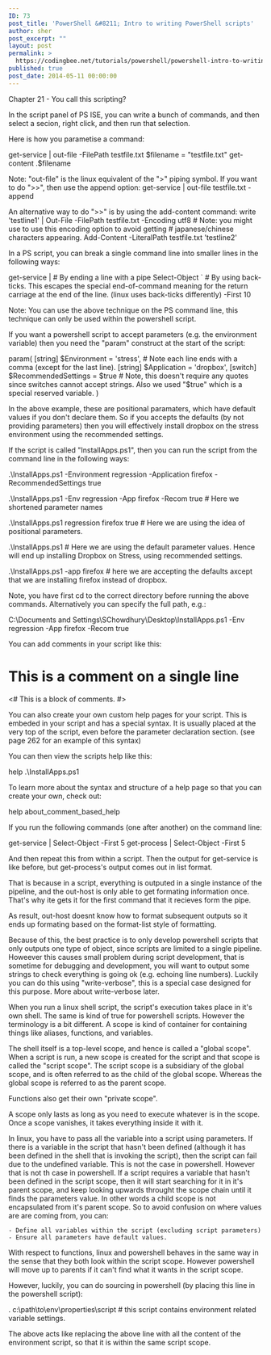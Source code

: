 ```yaml
---
ID: 73
post_title: 'PowerShell &#8211; Intro to writing PowerShell scripts'
author: sher
post_excerpt: ""
layout: post
permalink: >
  https://codingbee.net/tutorials/powershell/powershell-intro-to-writing-powershell-scripts
published: true
post_date: 2014-05-11 00:00:00
---
```

Chapter 21 - You call this scripting?

In the script panel of PS ISE, you can write a bunch of commands, and then select a secion, right click, and then run that selection. 
 
Here is how you parametise a command:

get-service | out-file -FilePath testfile.txt
$filename = "testfile.txt"
get-content .$filename

Note: "out-file" is the linux equivalent of the ">" piping symbol. If you want to do ">>", then use the append option:
get-service | out-file testfile.txt -append 

An alternative way to do ">>" is by using the add-content command:
write 'testline1' | Out-File -FilePath testfile.txt -Encoding utf8		# Note: you might use to use this encoding option to avoid getting 
																		# japanese/chinese characters appearing.
Add-Content -LiteralPath testfile.txt 'testline2'


In a PS script, you can break a single command line into smaller lines in the following ways:

get-service | 		# By ending a line with a pipe
Select-Object `		# By using back-ticks. This escapes the special end-of-command meaning for the return carriage at the end of the line. (linux uses back-ticks differently)
-First 10

Note: You can use the above technique on the PS command line, this technique can only be used within the powershell script. 


If you want a powershell script to accept parameters (e.g. the environment variable) then you need the "param" construct at the start of the script:

param(
[string] $Environment = 'stress',			# Note each line ends with a comma (except for the last line). 
[string] $Application = 'dropbox',
[switch] $RecommendedSettings = $true		# Note, this doesn't require any quotes since switches cannot accept strings. Also we used "$true" which is a special reserved variable. 
)

In the above example, these are positional paramaters, which have default values if you don't declare them. So if you accepts the defaults 
(by not providing parameters) then you will effectively install dropbox on the stress environment using the recommended settings. 

 
If the script is called "InstallApps.ps1", then you can run the script from the command line in the following ways:

.\InstallApps.ps1 -Environment regression -Application firefox -RecommendedSettings true

.\InstallApps.ps1 -Env regression -App firefox -Recom true		# Here we shortened parameter names

.\InstallApps.ps1 regression firefox true				# Here we are using the idea of positional parameters. 

.\InstallApps.ps1		# Here we are using the default parameter values. Hence will end up installing Dropbox on Stress, using recommended settings.

.\InstallApps.ps1	-app firefox 	# here we are accepting the defaults axcept that we are installing firefox instead of dropbox.  

Note, you have first cd to the correct directory before running the above commands. Alternatively you can specify the full path, e.g.:

C:\Documents and Settings\SChowdhury\Desktop\InstallApps.ps1 -Env regression -App firefox -Recom true

You can add comments in your script like this:

# This is a comment on a single line

<#
This is a 
block of comments. 
#>

You can also create your own custom help pages for your script. This is embeded in your script and has a special syntax. It is usually placed at
the very top of the script, even before the parameter declaration section. (see page 262 for an example of this syntax)

 
You can then view the scripts help like this:

help .\InstallApps.ps1

To learn more about the syntax and structure of a help page so that you can create your own, check out:

help about_comment_based_help


If you run the following commands (one after another) on the command line:

get-service | Select-Object -First 5
get-process | Select-Object -First 5

And then repeat this from within a script. Then the output for get-service is like before, but get-process's output comes out in list format. 

That is because in a script, everything is outputed in a single instance of the pipeline, and the out-host is only able to get formating information once. That's why ite gets it for the first command that it recieves form the pipe. 

As result, out-host doesnt know how to format subsequent outputs so it ends up formating based on the format-list style of formatting. 

Because of this, the best practice is to only develop powershell scripts that only outputs one type of object, since scripts are limited to a single
pipeline. Howeever this causes small problem during script development, that is sometime for debugging and development, you will want to output some strings to check everything is going ok (e.g. echoing line numbers). Luckily you can do this using "write-verbose", this is a special case designed for this purpose. More about write-verbose later.   

When you run a linux shell script, the script's execution takes place in it's own shell. The same is kind of true for powershell scripts. However the 
terminology is a bit different. A scope is kind of container for containing things like aliases, functions, and variables. 

The shell itself is a top-level scope, and hence is called a "global scope". When a script is run, a new scope is created for the script 
and that scope is called the "script scope".  The script scope is a subsidiary of the global scope, and is often referred to as 
the child of the global scope. Whereas the global scope is referred to as the parent scope.  

Functions also get their own "private scope". 

A scope only lasts as long as you need to execute whatever is in the scope. Once a scope vanishes, it takes everything inside it with it. 

In linux, you have to pass all the variable into a script using parameters. If there is a variable in the script that hasn't been defined (although
it has been defined in the shell that is invoking the script), then the script can fail due to the undefined variable. This is not the case in 
powershell. However that is not th case in powershell. If a script requires a variable that hasn't been defined in the script scope, then it will 
start searching for it in it's parent scope, and keep looking upwards throught the scope chain until it finds the parameters value. In other words
a child scope is not encapsulated from it's parent scope. So to avoid confusion on where values are are coming from, you can:

	- Define all variables within the script (excluding script parameters)
	- Ensure all parameters have default values. 
	
With respect to functions, linux and powershell behaves in the same way in the sense that they both look within the script scope. However powershell
will move up to parents if it can't find what it wants in the script scope.   

However, luckily, you can do sourcing in powershell (by placing this line in the powershell script):

. c:\path\to\env\properties\script		# this script contains environment related variable settings.

The above acts like replacing the above line with all the content of the environment script, so that it is within the same script scope.